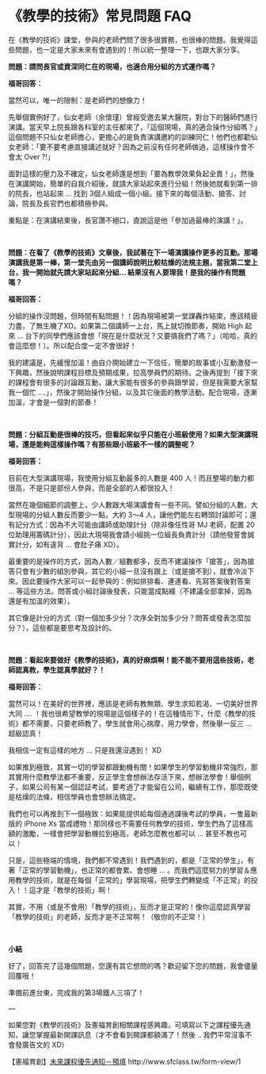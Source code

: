 # 《教學的技術》常見問題 FAQ 

<p>在《教學的技術》課堂，參與的老師們問了很多很實務，也很棒的問題。我覺得這些問題，也一定是大家未來有會遇到的！所以統一整理一下，也跟大家分享。</p>
<p><strong>問題：請問長官或資深同仁在的現場，也適合用分組的方式運作嗎？</strong></p>
<p><strong>福哥回答：</strong></p>
<p>當然可以，唯一的限制：是老師們的想像力！</p>
<p>先舉個實例好了，仙女老師（余懷瑾）曾經受邀去某大醫院，對台下的醫師們進行演講。當天早上院長跟各科室的主任都來了，「這個現場，真的適合操作分組嗎？」這個問題不只仙女老師擔心，更擔心的是負責演講邀約的訓練同仁！他們也都勸仙女老師：「要不要考慮直接講述就好？因為之前沒有任何老師做過，這樣操作會不會太 Over ?!」</p>
<p>面對這樣的壓力及不確定，仙女老師還是想到「要為教學效果負起全責！」，然後在演講開始，簡單的自我介紹後，就請大家站起來進行分組！然後她就看到第一排的院長，也站起來 … 找到 3個人組成一個小組。接下來的每個活動、搶答、討論，院長及長官們也都積極參與。</p>
<p>重點是：在演講結束後，長官讚不絕口，直說這是他「參加過最棒的演講！」。</p>
<p> </p>
<p><strong>問題：在看了《教學的技術》文章後，我試著在下一場演講操作更多的互動。那場演講我是第一棒，第一堂先由另一個講師說明比較枯燥的法規主題，當我第二堂上台，我一開始就先請大家站起來分組… </strong><strong>結果沒有人要理我！是我的操作有問題嗎？</strong></p>
<p><strong>福哥回答：</strong></p>
<p>分組的操作沒問題，但時間有點問題！！因為現場被第一堂課轟炸結束，應該精疲力盡，了無生機了XD。如果第二個講師一上台，馬上就切換節奏，開始 High 起來 … 台下的同學們應該會想「現在是什麼狀況？又要搞我們了嗎？」（哈哈，真的會這麼想！）。所以配合度一定不會很好！</p>
<p>我的建議是，先緩慢加溫！由自介開始建立一下信任，簡單的故事或小互動激發一下興趣，然後說明課程目標及預期成果，拉高學員們的期待。之後再提到「接下來的課程會有很多的討論跟互動，讓大家能有很多的參與跟學習，但是我需要大家幫我一個忙 ….」，然後才開始操作分組，以及其它後面的教學活動。配合現場，逐漸加溫，才會是一個對的節奏！</p>
<p> </p>
<p><strong>問題：分組互動是很棒的技巧，但看起來似乎只能在小班級使用？如果大型演講現場，還是能夠這樣操作嗎？有那些跟小班級不一樣的調整呢？</strong></p>
<p><strong>福哥回答：</strong></p>
<p>目前在大型演講現場，我使用分組互動最多的人數是 400 人！而且整場的動力都很高，不是只是部份人參與，而是全部的人都很投入！</p>
<p>當然在幾個細節的調整上，少人數跟大場演講會有一些不同。譬如分組的人數，大型現場的分組人數反而要少一點，大約 3～4 人，讓他們能左右轉頭討論即可；還有記分方式：因為不大可能由講師或助理計分（除非像任性哥 MJ 老師，配置 20 位助理用籌碼計分），因此大現場我會請小組挑一位組長負責計分（請他發誓會誠實計分，如有違背 … 會肚子痛 XD）。</p>
<p>最重要的是操作的方式，因為人數／組數都多，反而不建議操作「搶答」，因為搶答只會有少數的組別參與，其它的小組一旦沒有跟上（或是搶不到），就會冷淡下來。因此要操作大家可以一起參與的：例如排排看、連連看、先寫答案後對答案 … 等這些方法。問答或小組討論後發表，只能當成點綴（不建議全部拿掉，因為還是有加溫的效果）。</p>
<p>其它像是計分的方式（對一個加多少分？次序全對加多少分？問答或發表怎麼加分？），這些都是要思考及設計的。</p>
<p> </p>
<p><strong>問題：看起來要做好《教學的技術》，真的好麻煩啊！能不能不要用這些技術，老師認真教，學生認真學就好？！</strong></p>
<p><strong>福哥回答：</strong></p>
<p>當然可以！在美好的世界裡，應該是老師有教無類、學生求知若渴、一切美好世界大同 …. ！我也很希望教學的現場是這個樣子的！在這種情形下，什麼《教學的技術》都不需要，只要老師教了，學生就會用心揣摩，用力學會，然後舉一反三 … 超級認真！</p>
<p>我相信一定有這樣的地方 … 只是我還沒遇到！ XD</p>
<p>如果推到極致，其實一切的學習都跟動機有關！如果學生的學習動機非常強烈，那其實用什麼教學法都不重要，反正學生會想辦法存活下來，想辦法學會！舉個例子，如果公司有某一個認証考試，要考過了才能留在公司，繼續有工作，那麼既使是枯燥的法條，相信學員也會想辦法搞定。</p>
<p>我們也可以再推到下一個極致：如果能提供給每個通過課後考試的學員，一隻最新版的 iPhone Xs 當成禮物！那同樣也不需要任何教學的技術，學生們為了這樣高額的激勵，一樣會把學習動機拉到極高，老師怎麼教也都可以 … 甚至不教也可以！</p>
<p>只是，這些極端的情境，我們都不常遇到！我們遇到的，都是「正常的學生」，有著「正常的學習動機」，也正常的都會累、會想睡 … 。而我們這麼努力的學習＆應用教學的技術，就是在每個「正常的」學習現場，把學生們轉變成「不正常」的投入！！這才是「教學的技術」啊！</p>
<p>其實，不用（或是不會用）「教學的技術」，反而才是正常的！像你這麼認真學習「教學的技術」的老師，反而才是不正常啊！（敬你的不正常！）</p>
<p> </p>
<p><strong>小結</strong></p>
<p>好了，回答完了這幾個問題，您還有其它想問的嗎？歡迎留下您的問題，我會儘量回覆哦！</p>
<p>準備前進台東，完成我的第3場鐵人三項了！</p>
<p>—</p>
<p>如果您對《教學的技術》及憲福育創相關課程感興趣，可填寫以下之課程優先通知，讓您掌握最新開課訊息（才不會看到開課都額滿了！然後 .. 我們平常沒事不會發廣告文的 XD）</p>
<p>【憲福育創】<a href="http://www.sfclass.tw/form-view/1">未來課程優先通知－預填</a> http://www.sfclass.tw/form-view/1</p>